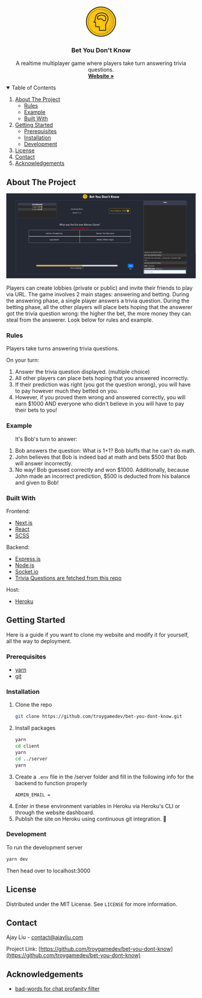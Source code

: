 <p align="center">
  <a href="https://github.com/troygamedev/bet-you-dont-know">
    <img src="client/public/img/logo.svg" alt="Logo" width="80" height="80">
  </a>

  <h3 align="center">Bet You Don't Know</h3>

  <p align="center">
    A realtime multiplayer game where players take turn answering trivia questions. 
    <br />
    <a href="https://bet-you-dont-know.herokuapp.com"><strong>Website »</strong></a>
  </p>
</p>



<!-- TABLE OF CONTENTS -->
<details open="open">
  <summary>Table of Contents</summary>
  <ol>
    <li>
      <a href="#about-the-project">About The Project</a>
      <ul>
        <li><a href="#rules">Rules</a></li>
        <li><a href="#rules">Example</a></li>
        <li><a href="#built-with">Built With</a></li>
      </ul>
    </li>
    <li>
      <a href="#getting-started">Getting Started</a>
      <ul>
        <li><a href="#prerequisites">Prerequisites</a></li>
        <li><a href="#installation">Installation</a></li>
        <li><a href="#development">Development</a></li>
      </ul>
    </li>
    <li><a href="#license">License</a></li>
    <li><a href="#contact">Contact</a></li>
    <li><a href="#acknowledgements">Acknowledgements</a></li>
  </ol>
</details>



<!-- ABOUT THE PROJECT -->
## About The Project

<img src="preview.png"></img>

Players can create lobbies (private or public) and invite their friends to play via URL. The game involves 2 main stages: answering and betting. During the answering phase, a single player answers a trivia question. During the betting phase, all the other players will place bets hoping that the answerer got the trivia question wrong: the higher the bet, the more money they can steal from the answerer. Look below for rules and example.

### Rules
<div>
  <p>Players take turns answering trivia questions.</p>
  <p>On your turn:</p>
  <ol>
    <li>Answer the trivia question displayed. (multiple choice)</li>
    <li>All other players can place bets hoping that you answered incorrectly.</li>
    <li>If their prediction was right (you got the question wrong), you will have to pay however much they betted on you.</li>
    <li>However, if you proved them wrong and answered correctly, you will earn $1000 AND everyone who didn't believe in you will have to pay their bets to you!</li>
  </ol>
</div>

### Example
<div>
  <ol>
    <p>It's Bob's turn to answer:</p>
    <li>Bob answers the question: What is 1+1? Bob bluffs that he can't do math.</li>
    <li>John believes that Bob is indeed bad at math and bets $500 that Bob will answer incorrectly.</li>
    <li>No way! Bob guessed correctly and won $1000. Additionally, because John made an incorrect prediction, $500 is deducted from his balance and given to Bob!</li>
  </ol>
</div>

### Built With

Frontend:
* [Next.js](https://nextjs.org/)
* [React](https://reactjs.org/)
* [SCSS](https://sass-lang.com/)

Backend:
* [Express.js](https://expressjs.com/)
* [Node.js](https://nodejs.org/en/)
* [Socket.io](https://www.postgresql.org/)
* [Trivia Questions are fetched from this repo](https://github.com/troygamedev/trivia-game-data)

Host:
* [Heroku](https://www.heroku.com/)


<!-- GETTING STARTED -->
## Getting Started

Here is a guide if you want to clone my website and modify it for yourself, all the way to deployment.

### Prerequisites

* [yarn](https://yarnpkg.com/)
* [git](https://git-scm.com/)

### Installation

1. Clone the repo
   ```sh
   git clone https://github.com/troygamedev/bet-you-dont-know.git
   ```
2. Install packages
   ```sh
   yarn
   cd client
   yarn
   cd ../server
   yarn
   ```
3. Create a `.env` file in the /server folder and fill in the following info for the backend to function properly
   ```
   ADMIN_EMAIL =
   ```
4. Enter in these environment variables in Heroku via Heroku's CLI or through the website dashboard.
5. Publish the site on Heroku using continuous git integration. :tada:

### Development

To run the development server
   ```sh
   yarn dev
   ```
Then head over to localhost:3000

<!-- LICENSE -->
## License

Distributed under the MIT License. See `LICENSE` for more information.



<!-- CONTACT -->
## Contact

Ajay Liu - contact@ajayliu.com

Project Link: [https://github.com/troygamedev/bet-you-dont-know](https://github.com/troygamedev/bet-you-dont-know)



<!-- ACKNOWLEDGEMENTS -->
## Acknowledgements
* [bad-words for chat profanity filter](https://www.npmjs.com/package/bad-words)
